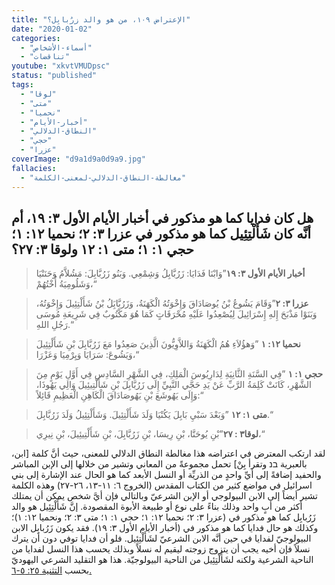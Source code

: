 ```yaml
---
title: "الإعتراض ١٠٩، من هو والد زرُبابِل؟"
date: "2020-01-02"
categories:
  - "أسماء-الأشخاص"
  - "تناقضات"
youtube: "xkvtVMUDpsc"
status: "published"
tags:
  - "لوقا"
  - "متى"
  - "نحميا"
  - "أخبار-الأيام"
  - "النطاق-الدلالي"
  - "حجي"
  - "عزرا"
coverImage: "d9a1d9a0d9a9.jpg"
fallacies:
  - "مغالطة-النطاق-الدلالي-لمعنى-الكلمة"
---
```


## **هل كان فدايا كما هو مذكور في أخبار الأيام الأول ٣: ١٩، أم أنَّه كان شَأَلْتِئِيل كما هو مذكور في عزرا ٣: ٢؛ نحميا ١٢: ١؛ حجي ١: ١؛ متى ١: ١٢ ولوقا ٣: ٢٧؟**

> **أخبار الأيام الأول ٣: ١٩**”وَابْنَا فَدَايَا: زَرُبَّابِلُ وَشِمْعِي. وَبَنُو زَرُبَّابِلَ: مَشُلاَّمُ وَحَنَنْيَا وَشَلُومِيَةُ أُخْتُهُمْ،“

> **عزرا ٣: ٢**”وَقَامَ يَشُوعُ بْنُ يُوصَادَاقَ وَإِخْوَتُهُ الْكَهَنَةُ، وَزَرُبَّابَِلُ بْنُ شَأَلْتِئِيلَ وَإِخْوَتُهُ، وَبَنَوْا مَذْبَحَ إِلهِ إِسْرَائِيلَ لِيُصْعِدُوا عَلَيْهِ مُحْرَقَاتٍ كَمَا هُوَ مَكْتُوبٌ فِي شَرِيعَةِ مُوسَى رَجُلِ اللهِ.“

> **نحميا ١٢: ١** ”وَهؤُلاَءِ هُمُ الْكَهَنَةُ وَاللاَّوِيُّونَ الَّذِينَ صَعِدُوا مَعَ زَرُبَّابِلَ بْنِ شَأَلْتِئِيلَ وَيَشُوعَ: سَرَايَا وَيِرْمِيَا وَعَزْرَا،“

> **حجي ١: ١** ”فِي السَّنَةِ الثَّانِيَةِ لِدَارِيُوسَ الْمَلِكِ، فِي الشَّهْرِ السَّادِسِ فِي أَوَّلِ يَوْمٍ مِنَ الشَّهْرِ، كَانَتْ كَلِمَةُ الرَّبِّ عَنْ يَدِ حَجَّي النَّبِيِّ إِلَى زَرُبَّابِلَ بْنِ شَأَلْتِيئِيلَ وَالِي يَهُوذَا، وَإِلَى يَهُوشَعَ بْنِ يَهُوصَادَاقَ الْكَاهِنِ الْعَظِيمِ قَائِلاً:“

> **متى ١: ١٢** ”وَبَعْدَ سَبْيِ بَابِلَ يَكُنْيَا وَلَدَ شَأَلْتِئِيلَ. وَشَأَلْتِئِيلُ وَلَدَ زَرُبَّابِلَ.“

> **لوقا٣ : ٢٧**”بْنِ يُوحَنَّا، بْنِ رِيسَا، بْنِ زَرُبَّابِلَ، بْنِ شَأَلْتِيئِيلَ، بْنِ نِيرِي،“

لقد ارتكب المعترض في اعتراضه هذا مغالطة النطاق الدلالي للمعنى، حيث أنَّ كلمة \[ابن، بالعبرية בנ وتقرأ بِنْ\] تحمل مجموعةً من المعاني وتشير من خلالها إلى الإبن المباشر والحفيد إضافةً إلى أيِّ واحدٍ من الذريِّة أو النسل الأبعد كما هو الحال عند الإشارة إلى بني اسرائيل في مواضع كثير من الكتاب المقدس (الخروج ٦: ١١-١٣، ٢٦-٢٧) وهذه الكلمة تشير أيضاً إلى الابن البيولوجي أو الإبن الشرعيّ وبالتالي فإن أيَّ شخص يمكن أن يمتلك أكثر من أبٍ واحد وذلك بناءً على نوع أو طبيعة الأبوة المقصودة. إنَّ شَأَلْتِئِيل هو والد زَرُبابِل كما هو مذكور في (عزرا ٣: ٢؛ نحميا ١٢: ١؛ حجي ١: ١؛ متى ٣: ٢؛ ونحميا ١٢: ١)؛ وكذلك هو حال فدايا كما هو مذكور في (أخبار الأيام الأول ٣: ١٩). فقد يكون زَرُبابِل الابن البيولوجيّ لفدايا في حين أنَّه الابن الشرعيّ لشَأَلْتِئِيل. فلو أن فدايا توفي دون أن يترك نسلاً فإن أخيه يجب أن يتزوج زوجته ليقيم له نسلاً وبذلك يحسب هذا النسل لفدايا من الناحية الشرعية ولكنه لشَأَلْتِئِيل من الناحية البيولوجيّة. هذا هو التقليد الشرعي اليهوديّ بحسب [التثنية ٢٥: ٥-٦.](https://biblia.com/books/ar-vandyke/Dt25.5-6)
